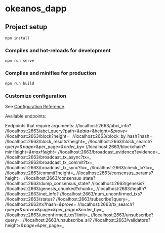 # okeanos_dapp

## Project setup
```
npm install
```

### Compiles and hot-reloads for development
```
npm run serve
```

### Compiles and minifies for production
```
npm run build
```

### Customize configuration
See [Configuration Reference](https://cli.vuejs.org/config/).

Available endpoints:

Endpoints that require arguments:
//localhost:2663/abci_info?
//localhost:2663/abci_query?path=_&data=_&height=_&prove=_
//localhost:2663/block?height=_
//localhost:2663/block_by_hash?hash=_
//localhost:2663/block_results?height=_
//localhost:2663/block_search?query=_&page=_&per_page=_&order_by=_
//localhost:2663/blockchain?minHeight=_&maxHeight=_
//localhost:2663/broadcast_evidence?evidence=_
//localhost:2663/broadcast_tx_async?tx=_
//localhost:2663/broadcast_tx_commit?tx=_
//localhost:2663/broadcast_tx_sync?tx=_
//localhost:2663/check_tx?tx=_
//localhost:2663/commit?height=_
//localhost:2663/consensus_params?height=_
//localhost:2663/consensus_state?
//localhost:2663/dump_consensus_state?
//localhost:2663/genesis?
//localhost:2663/genesis_chunked?chunk=_
//localhost:2663/health?
//localhost:2663/net_info?
//localhost:2663/num_unconfirmed_txs?
//localhost:2663/status?
//localhost:2663/subscribe?query=_
//localhost:2663/tx?hash=_&prove=_
//localhost:2663/tx_search?query=_&prove=_&page=_&per_page=_&order_by=_
//localhost:2663/unconfirmed_txs?limit=_
//localhost:2663/unsubscribe?query=_
//localhost:2663/unsubscribe_all?
//localhost:2663/validators?height=_&page=_&per_page=_
